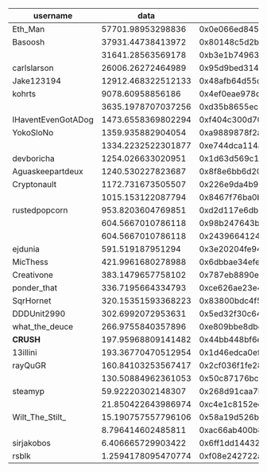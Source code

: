 | username           | data               | address                                    |
| ------------------ | ------------------ | ------------------------------------------ |
| Eth_Man            | 57701.98953298836  | 0x0e066ed845a6853557a0d580b3ba998b0283aca8 |
| Basoosh            | 37931.44738413972  | 0x80148c5d2b61182107f43fae67f8f2ec4b5dbcde |
|                    | 31641.28563569178  | 0xb3e1b74963301d2ebd72eceae539007c3aff3424 |
| carlslarson        | 26006.26272464989  | 0x95d9bed31423eb7d5b68511e0352eae39a3cdd20 |
| Jake123194         | 12912.468322512133 | 0x48afb64d55c79a2e711c14a2bf903a7c3842bacc |
| kohrts             | 9078.60958856186   | 0x4ef0eae978cc851ad05f90d34ce58d51d27eb096 |
|                    | 3635.1978707037256 | 0xd35b8655ec7435452549d42287aebe7226d7b9d0 |
| IHaventEvenGotADog | 1473.6558369802294 | 0xf404c300d704c358ab2933d3203c238c337cb1b7 |
| YokoSloNo          | 1359.935882904054  | 0xa9889878f2a1d8eb99b53417d2ee7a34411ebe82 |
|                    | 1334.2232522301877 | 0xe744dca114a3d590954bc8d61725f979cb8113e8 |
| devboricha         | 1254.026633020951  | 0x1d63d569c1e02a9ea187905f95d47b7701aae3a3 |
| Aguaskeepartdeux   | 1240.530227823687  | 0x8f8e6bb6d20fb56a6988f91e60cf8b5437cc052f |
| Cryptonault        | 1172.731673505507  | 0x226e9da4b9c4dcbda571b5a01646c55ae0b5a52a |
|                    | 1015.153122087794  | 0x8467f76ba0b033232e37c9b8cc4c28756400553a |
| rustedpopcorn      | 953.8203604769851  | 0xd2d117e6dbbfdd74d6b865ff859a4611bd29f3ed |
|                    | 604.5667010786118  | 0x98b247643bfb9e9c83ac4940444f7f1b2d7a2477 |
|                    | 604.5667010786118  | 0x2439664124bc841be1760a54dffc8a0dd5dfa2b3 |
| ejdunia            | 591.519187951294   | 0x3e20204fe94073ad114e01eb756755c912412860 |
| MicThess           | 421.9961680278988  | 0x6dbbae34efed73c2fe9fa67cf929408f60e2320c |
| Creativone         | 383.1479657758102  | 0x787eb8890e8dfe6d7f2f15c97635c59625772cbd |
| ponder_that        | 336.7195664334793  | 0xce626ae23e49ce0a052781af576a5527374d7b81 |
| SqrHornet          | 320.15351593368223 | 0x83800bdc4f58a6cbdf156a9f35158e5c6241551e |
| DDDUnit2990        | 302.6992072953631  | 0x5ed32f30c6429418bb4aa23b25be2f37cf621179 |
| what_the_deuce     | 266.9755840357896  | 0xe809bbe8dbe425035d955a30a902a09b58683198 |
| __CRUSH__          | 197.95968809141482 | 0x44bb448bf6e82d72b393f9a3549af378c8ddcf32 |
| 13illini           | 193.36770470512954 | 0x1d46edca0ef607e414141a7d3b72a7894e5f6257 |
| rayQuGR            | 160.84103253567417 | 0x2cf036f1fe2833a344e43d9da9372667f084d5a5 |
|                    | 130.50884962361053 | 0x50c87176bcd227ab083a6b4cf2038b0d5081ffe5 |
| steamyp            | 59.92220302148307  | 0x268d91caa7b25ec0fe3d84bca24d5230a6aaf1d1 |
|                    | 21.850422643986974 | 0xc4e1c8152eeb4b45b9d83c1faa49df092df08d51 |
| Wilt_The_Stilt_    | 15.190757557796106 | 0x58a19d526bf1130618a0cb1422df68ad60501747 |
|                    | 8.796414602485811  | 0xac66ab400b858ad89478d34399885126e6dc7011 |
| sirjakobos         | 6.406665729903422  | 0x6ff1dd1443289cc30aa3a010b6ef7bb4058d8c54 |
| rsblk              | 1.2594178095470774 | 0xf08e242722af03f5575a50e8bfba0c56eff6d134 |
